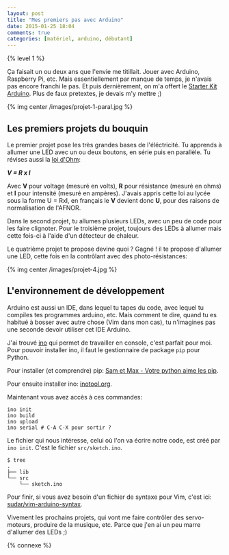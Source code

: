 ```yaml
---
layout: post
title: "Mes premiers pas avec Arduino"
date: 2015-01-25 18:04
comments: true
categories: [matériel, arduino, débutant]
---
```


{% level 1 %}

Ça faisait un ou deux ans que l'envie me titillait. Jouer avec Arduino,
Raspberry Pi, etc. Mais essentiellement par manque de temps, je n'avais pas
encore franchi le pas. Et puis dernièrement, on m'a offert le
[Starter Kit Arduino](http://arduino.cc/en/Main/ArduinoStarterKit). Plus de faux pretextes, je devais m'y mettre ;)

{% img center /images/projet-1-paral.jpg %}

<!-- more -->

## Les premiers projets du bouquin

Le premier projet pose les très grandes bases de l'éléctricité. Tu apprends
à allumer une LED avec un ou deux boutons, en série puis en parallèle.
Tu révises aussi la [loi d'Ohm](http://fr.wikipedia.org/wiki/Loi_d%27Ohm):

**_V = R x I_**

Avec **V** pour voltage (mesuré en volts), **R** pour résistance (mesuré en ohms)
et **I** pour intensité (mesuré en ampères). J'avais appris cette loi au lycée
sous la forme U = RxI,
en français le **V** devient donc **U**, pour des raisons de normalisation de
l'AFNOR.

Dans le second projet, tu allumes plusieurs LEDs, avec un peu de code pour les
faire clignoter. Pour le troisième projet, toujours des LEDs à allumer mais
cette fois-ci à l'aide d'un détecteur de chaleur.

Le quatrième projet te propose devine quoi ? Gagné ! il te propose d'allumer
une LED, cette fois en la contrôlant avec des photo-résistances:

{% img center /images/projet-4.jpg %}

## L'environnement de développement

Arduino est aussi un IDE, dans lequel tu tapes du code, avec lequel tu compiles
tes programmes arduino, etc. Mais comment te dire, quand tu es habitué à bosser
avec autre chose (Vim dans mon cas), tu n'imagines pas une seconde devoir
utiliser cet IDE Arduino.

J'ai trouvé [ino](http://inotool.org) qui permet de travailler en console, c'est parfait pour moi.
Pour pouvoir installer ino, il faut le gestionnaire de package `pip` pour
Python.

Pour installer (et comprendre) pip:
[Sam et Max - Votre python aime les pip](http://sametmax.com/votre-python-aime-les-pip/).

Pour ensuite installer ino: [inotool.org](http://inotool.org/).

Maintenant vous avez accès à ces commandes:

    ino init
    ino build
    ino upload
    ino serial # C-A C-X pour sortir ?

Le fichier qui nous intéresse, celui où l'on va écrire notre code, est créé
par `ino init`. C'est le fichier `src/sketch.ino`.

    $ tree
    .
    ├── lib
    └── src
        └── sketch.ino

Pour finir, si vous avez besoin d'un fichier de syntaxe pour Vim, c'est ici:
[sudar/vim-arduino-syntax](https://github.com/sudar/vim-arduino-syntax).

Vivement les prochains projets, qui vont me faire contrôler des servo-moteurs,
produire de la musique, etc. Parce que j'en ai un peu marre d'allumer des
LEDs ;)

{% connexe %}

